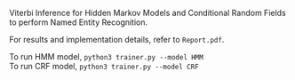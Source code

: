 Viterbi Inference for Hidden Markov Models and Conditional Random Fields to perform Named Entity Recognition.

For results and implementation details, refer to `Report.pdf`.

To run HMM model, ```python3 trainer.py --model HMM``` <br />
To run CRF model, ```python3 trainer.py --model CRF```
